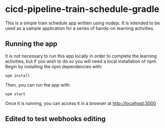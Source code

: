 # cicd-pipeline-train-schedule-gradle

This is a simple train schedule app written using nodejs. It is intended to be used as a sample application for a series of hands-on learning activities.

## Running the app 

It is not necessary to run this app locally in order to complete the learning activities, but if you wish to do so you will need a local installation of npm. Begin by installing the npm dependencies with:

    npm install

Then, you can run the app with:

    npm start

Once it is running, you can access it in a browser at [http://localhost:3000](http://localhost:3000)

## Edited to test webhooks editing
